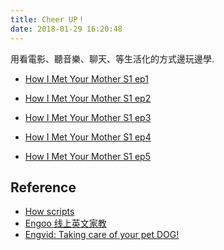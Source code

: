 ```yaml
---
title: Cheer UP！
date: 2018-01-29 16:20:48
---
```


用看電影、聽音樂、聊天、等生活化的方式邊玩邊學.

- [How I Met Your Mother S1 ep1][h1]

- [How I Met Your Mother S1 ep2][h2]

- [How I Met Your Mother S1 ep3][h3]

- [How I Met Your Mother S1 ep4][h4]

- [How I Met Your Mother S1 ep5][h5]

[h1]: http://cindylearnenglish.blogspot.tw/2015/03/how-i-met-your-mother-s1-ep1.html
[h2]: http://cindylearnenglish.blogspot.tw/2015/03/how-i-met-your-mother-s1-ep2.html
[h3]: http://cindylearnenglish.blogspot.tw/2015/04/how-i-met-your-mother-s1-ep3.html
[h4]: http://cindylearnenglish.blogspot.tw/2015/04/how-i-met-your-mother-s1-ep4.html
[h5]: http://cindylearnenglish.blogspot.tw/2015/08/how-i-met-your-mother-s1-ep5.html

## Reference

- [How scripts][hs1]
- [Engoo 线上英文家教][tw1]
- [Engvid: Taking care of your pet DOG!][v1]

[hs1]: https://www.springfieldspringfield.co.uk/episode_scripts.php?tv-show=how-i-met-your-mother
[tw1]: https://engoo.com.tw/
[v1]: /2017/11/02/engvid-Taking-care-of-your-pet/
[l1]: /2018/01/28/english-listening-cindy-duoyi/
